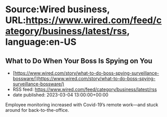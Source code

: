 # Source:Wired business, URL:https://www.wired.com/feed/category/business/latest/rss, language:en-US

## What to Do When Your Boss Is Spying on You
 - [https://www.wired.com/story/what-to-do-boss-spying-surveillance-bossware/](https://www.wired.com/story/what-to-do-boss-spying-surveillance-bossware/)
 - RSS feed: https://www.wired.com/feed/category/business/latest/rss
 - date published: 2023-03-04 13:00:00+00:00

Employee monitoring increased with Covid-19’s remote work—and stuck around for back-to-the-office.

